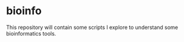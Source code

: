 # bioinfo
This repository will contain some scripts I explore to understand some bioinformatics tools.
